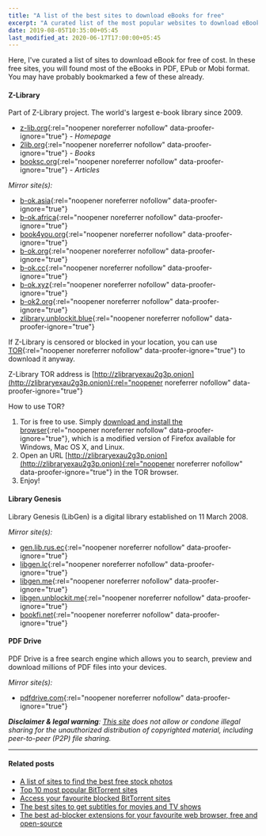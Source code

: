 ```yaml
---
title: "A list of the best sites to download eBooks for free"
excerpt: "A curated list of the most popular websites to download eBooks for free of cost."
date: 2019-08-05T10:35:00+05:45
last_modified_at: 2020-06-17T17:00:00+05:45
---
```


Here, I've curated a list of sites to download eBook for free of cost. In these free sites, you will found most of the eBooks in PDF, EPub or Mobi format. You may have probably bookmarked a few of these already.

#### Z-Library

Part of Z-Library project. The world's largest e-book library since 2009.

- [z-lib.org](http://z-lib.org/){:rel="noopener noreferrer nofollow" data-proofer-ignore="true"} - _Homepage_
- [2lib.org](http://2lib.org/){:rel="noopener noreferrer nofollow" data-proofer-ignore="true"} - _Books_
- [booksc.org](http://booksc.org/){:rel="noopener noreferrer nofollow" data-proofer-ignore="true"} - _Articles_

_Mirror site(s):_

- [b-ok.asia](http://b-ok.asia/){:rel="noopener noreferrer nofollow" data-proofer-ignore="true"}
- [b-ok.africa](http://b-ok.africa/){:rel="noopener noreferrer nofollow" data-proofer-ignore="true"}
- [book4you.org](http://book4you.org/){:rel="noopener noreferrer nofollow" data-proofer-ignore="true"}
- [b-ok.org](http://b-ok.org/){:rel="noopener noreferrer nofollow" data-proofer-ignore="true"}
- [b-ok.cc](http://b-ok.cc/){:rel="noopener noreferrer nofollow" data-proofer-ignore="true"}
- [b-ok.xyz](http://b-ok.xyz/){:rel="noopener noreferrer nofollow" data-proofer-ignore="true"}
- [b-ok2.org](http://b-ok2.org/){:rel="noopener noreferrer nofollow" data-proofer-ignore="true"}
- [zlibrary.unblockit.blue](http://zlibrary.unblockit.blue/){:rel="noopener noreferrer nofollow" data-proofer-ignore="true"}

If Z-Library is censored or blocked in your location, you can use [TOR](http://b-ok.org/msgn/tor){:rel="noopener noreferrer nofollow" data-proofer-ignore="true"} to download it anyway.

Z-Library TOR address is [http://zlibraryexau2g3p.onion](http://zlibraryexau2g3p.onion){:rel="noopener noreferrer nofollow" data-proofer-ignore="true"}

How to use TOR?

1. Tor is free to use. Simply [download and install the browser](http://torproject.org/download){:rel="noopener noreferrer nofollow" data-proofer-ignore="true"}, which is a modified version of Firefox available for Windows, Mac OS X, and Linux.
2. Open an URL [http://zlibraryexau2g3p.onion](http://zlibraryexau2g3p.onion){:rel="noopener noreferrer nofollow" data-proofer-ignore="true"} in the TOR browser.
3. Enjoy!

#### Library Genesis

Library Genesis (LibGen) is a digital library established on 11 March 2008.

_Mirror site(s):_

- [gen.lib.rus.ec](http://gen.lib.rus.ec/){:rel="noopener noreferrer nofollow" data-proofer-ignore="true"}
- [libgen.lc](http://libgen.lc/){:rel="noopener noreferrer nofollow" data-proofer-ignore="true"}
- [libgen.me](http://libgen.me/){:rel="noopener noreferrer nofollow" data-proofer-ignore="true"}
- [libgen.unblockit.me](http://libgen.unblockit.me/){:rel="noopener noreferrer nofollow" data-proofer-ignore="true"}
- [bookfi.net](http://bookfi.net/){:rel="noopener noreferrer nofollow" data-proofer-ignore="true"}

#### PDF Drive

PDF Drive is a free search engine which allows you to search, preview and download millions of PDF files into your devices.

_Mirror site(s):_

- [pdfdrive.com](http://www.pdfdrive.com/){:rel="noopener noreferrer nofollow" data-proofer-ignore="true"}

_**Disclaimer & legal warning**: [This site](/) does not allow or condone illegal sharing for the unauthorized distribution of copyrighted material, including peer-to-peer (P2P) file sharing._

---

#### Related posts

- [A list of sites to find the best free stock photos](/a-list-of-sites-to-find-the-best-free-stock-photos/)
- [Top 10 most popular BitTorrent sites](/top-10-most-popular-bittorrent-sites/)
- [Access your favourite blocked BitTorrent sites](/access-your-favourite-blocked-bittorrent-sites/)
- [The best sites to get subtitles for movies and TV shows](/the-best-sites-to-get-subtitles-for-movies-and-tv-shows/)
- [The best ad-blocker extensions for your favourite web browser, free and open-source](/the-best-ad-blocker-extensions-for-your-favourite-web-browser-free-and-open-source/)

